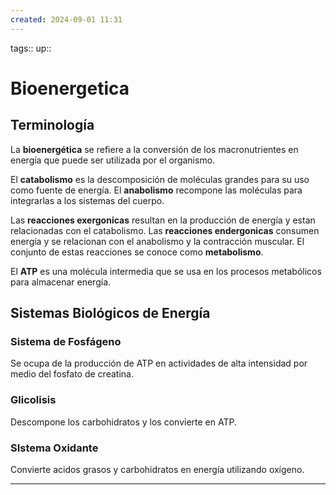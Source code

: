 ```yaml
---
created: 2024-09-01 11:31
---
```

tags::
up::
# Bioenergetica
## Terminología
La **bioenergética** se refiere a la conversión de los macronutrientes en energía que puede ser utilizada por el organismo.

El **catabolismo** es la descomposición de moléculas grandes para su uso como fuente de energía. El **anabolismo** recompone las moléculas para integrarlas a los sistemas del cuerpo.

Las **reacciones exergonicas** resultan en la producción de energía y estan relacionadas con el catabolismo. Las **reacciones endergonicas** consumen energía y se relacionan con el anabolismo y la contracción muscular. El conjunto de estas reacciones se conoce como **metabolismo**.

El **ATP** es una molécula intermedia que se usa en los procesos metabólicos para almacenar energía.

## Sistemas Biológicos de Energía
### Sistema de Fosfágeno
Se ocupa de la producción de ATP en actividades de alta intensidad por medio del fosfato de creatina.

### Glicolisis
Descompone los carbohidratos y los convierte en ATP.

### SIstema Oxidante
Convierte acidos grasos y carbohidratos en energía utilizando oxígeno.
___
